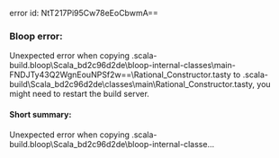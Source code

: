 error id: NtT217Pi95Cw78eEoCbwmA==
### Bloop error:

Unexpected error when copying <WORKSPACE>\.scala-build\.bloop\Scala_bd2c96d2de\bloop-internal-classes\main-FNDJTy43Q2WgnEouNPSf2w==\Rational_Constructor.tasty to <WORKSPACE>\.scala-build\Scala_bd2c96d2de\classes\main\Rational_Constructor.tasty, you might need to restart the build server.
#### Short summary: 

Unexpected error when copying <WORKSPACE>\.scala-build\.bloop\Scala_bd2c96d2de\bloop-internal-classe...